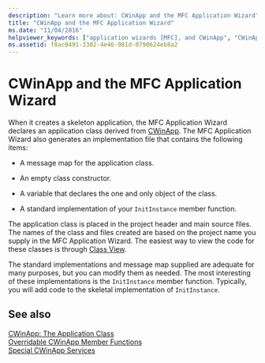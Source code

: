 ```yaml
---
description: "Learn more about: CWinApp and the MFC Application Wizard"
title: "CWinApp and the MFC Application Wizard"
ms.date: "11/04/2016"
helpviewer_keywords: ["application wizards [MFC], and CWinApp", "CWinApp class [MFC], and MFC Application Wizard", "MFC, wizards"]
ms.assetid: f8ac0491-3302-4e46-981d-0790624eb8a2
---
```

# CWinApp and the MFC Application Wizard

When it creates a skeleton application, the MFC Application Wizard declares an application class derived from [CWinApp](reference/cwinapp-class.md). The MFC Application Wizard also generates an implementation file that contains the following items:

- A message map for the application class.

- An empty class constructor.

- A variable that declares the one and only object of the class.

- A standard implementation of your `InitInstance` member function.

The application class is placed in the project header and main source files. The names of the class and files created are based on the project name you supply in the MFC Application Wizard. The easiest way to view the code for these classes is through [Class View](/visualstudio/ide/viewing-the-structure-of-code).

The standard implementations and message map supplied are adequate for many purposes, but you can modify them as needed. The most interesting of these implementations is the `InitInstance` member function. Typically, you will add code to the skeletal implementation of `InitInstance`.

## See also

[CWinApp: The Application Class](cwinapp-the-application-class.md)<br/>
[Overridable CWinApp Member Functions](overridable-cwinapp-member-functions.md)<br/>
[Special CWinApp Services](special-cwinapp-services.md)
